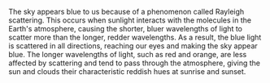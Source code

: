 The sky appears blue to us because of a phenomenon called Rayleigh scattering. This occurs when sunlight interacts with the molecules in the Earth's atmosphere, causing the shorter, bluer wavelengths of light to scatter more than the longer, redder wavelengths. As a result, the blue light is scattered in all directions, reaching our eyes and making the sky appear blue. The longer wavelengths of light, such as red and orange, are less affected by scattering and tend to pass through the atmosphere, giving the sun and clouds their characteristic reddish hues at sunrise and sunset.